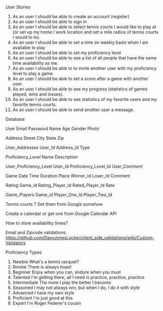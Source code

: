 User Stories

1. As an user I should be able to create an account (register)
2. As an user I should be able to sign in
3. As an user I should be able to select tennis courts I would like to play at (or set up my home / work location and set a mile radius of tennis courts I would to to).
4. As an user I should be able to set a time on weekly basis when I am available to play
5. As an user I should be able to set my proficiency level
6. As an user I should be able to see a list of all people that have the same time availability as me.
7. As an user I should be able to to invite another user with my proficiency level to play a game
8. As an user I should be able to set a score after a game with another user.
9. As an user I should be able to see my progress (statistics of games played, wins and losses).
10. As an user I should be able to see statistics of my favorite users and my favorite tennis courts.
11. As an user I should be able to send another user a message.


Database

User
  Email
  Password
  Name
  Age
  Gender
  Photo

Address
  Street
  City
  State
  Zip

User_Addresses
  User_Id
  Address_Id
  Type

Proficiency_Level
  Name
  Description

User_Proficiency_Level
  User_Id
  Proficiency_Level_Id
  User_Comment

Game
  Date Time
  Duration
  Place
  Winner_Id
  Loser_Id
  Comment

Rating
  Game_Id
  Rating_Player_Id
  Rated_Player_Id
  Rate

Game_Players
  Game_id
  Player_One_Id
  Player_Two_Id


Tennis courts ? Get them from Google somehow

Create a calendar or get one from Google Calendar API

How to store availability times?


Email and Zipcode validations: https://github.com/DavyJonesLocker/client_side_validations/wiki/Custom-Validators


Proficiency Types

1. Newbie
    What's a tennis racquet?
2. Rookie
    There is always hope!
3. Beginner
    Enjoy when you can, endure when you must
4. Talented
    I'm getting there, all I need is practice, practice, practice
5. Intermediate
    The more I play the better I become
6. Seasoned
    I may not always win, but when I do, I do it with style
7. Advanced
    I have my own style
8. Proficient
    I'm just good at this
9. Expert
    I'm Roger Federer's cousin
